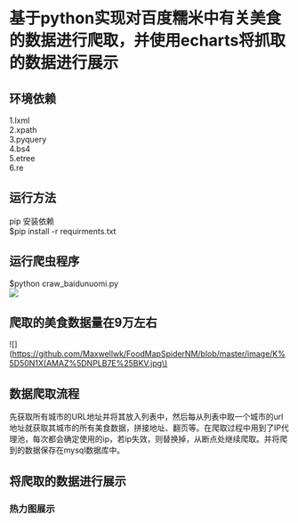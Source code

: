 # 基于python实现对百度糯米中有关美食的数据进行爬取，并使用echarts将抓取的数据进行展示
## 环境依赖
1.lxml<br>
2.xpath<br>
3.pyquery<br>
4.bs4<br>
5.etree<br>
6.re<br>
## 运行方法
pip 安装依赖<br> 
$pip install -r requirments.txt<br> 
## 运行爬虫程序
$python craw_baidunuomi.py<br>
![](https://github.com/Maxwellwk/FoodMapSpiderNM/blob/master/image/(CXPL~TMSS%24FVDI_L)PXQ3D.png)  
## 爬取的美食数据量在9万左右
![](https://github.com/Maxwellwk/FoodMapSpiderNM/blob/master/image/K%5D50N1X(AMAZ%5DNPLB7E%25BKV.jpg\)
## 数据爬取流程
先获取所有城市的URL地址并将其放入列表中，然后每从列表中取一个城市的url地址就获取其城市的所有美食数据，拼接地址、翻页等。在爬取过程中用到了IP代理池，每次都会确定使用的ip，若ip失效，则替换掉，从断点处继续爬取。并将爬到的数据保存在mysql数据库中。
## 将爬取的数据进行展示
### 热力图展示
![]()
